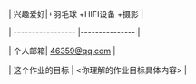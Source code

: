 | 兴趣爱好|+羽毛球 +HIFI设备 +摄影 |

| ----------------- |--------------- |

| 个人邮箱| 46359@qq.com |

| 这个作业的目标 | <你理解的作业目标具体内容> |
